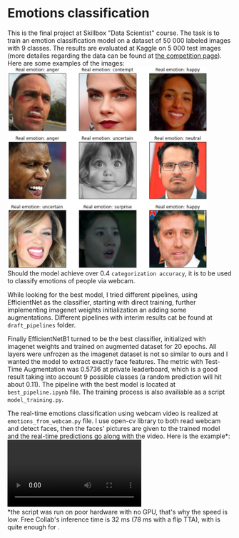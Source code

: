 # Emotions classification

This is the final project at Skillbox "Data Scientist" course. The task is to train 
an emotion classification model on a dataset of 50 000 labeled images with 9 classes. The results 
are evaluated at Kaggle on 5 000 test images (more detailes regarding the data can be found at 
[the competition page](https://www.kaggle.com/c/skillbox-computer-vision-project/overview)). 
Here are some examples of the images: 
![samples](https://github.com/Logixqt/emotions_classification/blob/main/examples/samples.PNG)\
Should the model achieve over 0.4 `categorization accuracy`, 
it is to be used to classify emotions of people via webcam. 

While looking for the best model, I tried different pipelines, using EfficientNet as the 
classifier, starting with direct training, further implementing imagenet weights initialization 
an adding some augmentations. Different pipelines with interim results cat be found at 
`draft_pipelines` folder.

Finally EfficientNetB1 turned to be the best classifier, initialized with imagenet weights 
and trained on augmented dataset for 20 epochs. All layers were unfrozen as the imagenet dataset is not so similar 
to ours and I wanted the model to extract exactly face features. The metric with Test-Time Augmentation was 
0.5736 at private leaderboard, which is a good result taking into account 9 possible classes (a random prediction 
will hit about 0.11). The pipeline with the best model is located at `best_pipeline.ipynb` file. The training 
process is also availiable as a script `model_training.py`.

The real-time emotions classification using webcam video is realized at `emotions_from_webcam.py` file. 
I use open-cv library to both read webcam and detect faces, then the faces' pictures are given to the 
trained model and the real-time predictions go along with the video. Here is the example*: 
![samples](https://github.com/Logixqt/emotions_classification/blob/main/examples/video_example.mp4)\
*the script was run on poor hardware with no GPU, that's why the speed is low. Free Collab's inference time 
is 32 ms (78 ms with a flip TTA), with is quite enough for .